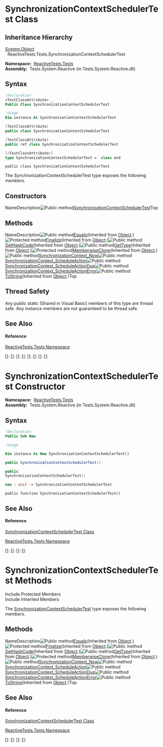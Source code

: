 # SynchronizationContextSchedulerTest Class

## Inheritance Hierarchy

[System.Object](https://msdn.microsoft.com/en-us/library/e5kfa45b)  
  ReactiveTests.Tests.SynchronizationContextSchedulerTest

**Namespace:**  [ReactiveTests.Tests](ReactiveTests.Tests\ReactiveTests.Tests.md)  
**Assembly:**  Tests.System.Reactive (in Tests.System.Reactive.dll)

## Syntax

```vb
'Declaration
<TestClassAttribute> _
Public Class SynchronizationContextSchedulerTest
```

```vb
'Usage
Dim instance As SynchronizationContextSchedulerTest
```

```csharp
[TestClassAttribute]
public class SynchronizationContextSchedulerTest
```

```c++
[TestClassAttribute]
public ref class SynchronizationContextSchedulerTest
```

```fsharp
[<TestClassAttribute>]
type SynchronizationContextSchedulerTest =  class end
```

```jscript
public class SynchronizationContextSchedulerTest
```

The SynchronizationContextSchedulerTest type exposes the following members.

## Constructors

NameDescription![Public method](images\Hh303103.pubmethod(en-us,VS.103).gif "Public method")[SynchronizationContextSchedulerTest](SynchronizationContextSchedulerTest\SynchronizationContextSchedulerTest.md)Top

## Methods

NameDescription![Public method](images\Hh303103.pubmethod(en-us,VS.103).gif "Public method")[Equals](https://msdn.microsoft.com/en-us/library/m:system.object.equals(system.object)(v=VS.103))(Inherited from [Object](https://msdn.microsoft.com/en-us/library/e5kfa45b).)![Protected method](images\Hh303103.protmethod(en-us,VS.103).gif "Protected method")[Finalize](https://msdn.microsoft.com/en-us/library/4k87zsw7)(Inherited from [Object](https://msdn.microsoft.com/en-us/library/e5kfa45b).)![Public method](images\Hh303103.pubmethod(en-us,VS.103).gif "Public method")[GetHashCode](https://msdn.microsoft.com/en-us/library/zdee4b3y)(Inherited from [Object](https://msdn.microsoft.com/en-us/library/e5kfa45b).)![Public method](images\Hh303103.pubmethod(en-us,VS.103).gif "Public method")[GetType](https://msdn.microsoft.com/en-us/library/dfwy45w9)(Inherited from [Object](https://msdn.microsoft.com/en-us/library/e5kfa45b).)![Protected method](images\Hh303103.protmethod(en-us,VS.103).gif "Protected method")[MemberwiseClone](https://msdn.microsoft.com/en-us/library/57ctke0a)(Inherited from [Object](https://msdn.microsoft.com/en-us/library/e5kfa45b).)![Public method](images\Hh303103.pubmethod(en-us,VS.103).gif "Public method")[SynchronizationContext\_Now](SynchronizationContext\SynchronizationContextSchedulerTest.SynchronizationContext_Now.md)![Public method](images\Hh303103.pubmethod(en-us,VS.103).gif "Public method")[SynchronizationContext\_ScheduleAction](SynchronizationContext\SynchronizationContextSchedulerTest.SynchronizationContext_ScheduleAction.md)![Public method](images\Hh303103.pubmethod(en-us,VS.103).gif "Public method")[SynchronizationContext\_ScheduleActionDue](SynchronizationContext\SynchronizationContextSchedulerTest.SynchronizationContext_ScheduleActionDue.md)![Public method](images\Hh303103.pubmethod(en-us,VS.103).gif "Public method")[SynchronizationContext\_ScheduleActionError](SynchronizationContext\SynchronizationContextSchedulerTest.SynchronizationContext_ScheduleActionError.md)![Public method](images\Hh303103.pubmethod(en-us,VS.103).gif "Public method")[ToString](https://msdn.microsoft.com/en-us/library/7bxwbwt2)(Inherited from [Object](https://msdn.microsoft.com/en-us/library/e5kfa45b).)Top

## Thread Safety

Any public static (Shared in Visual Basic) members of this type are thread safe. Any instance members are not guaranteed to be thread safe.

## See Also

#### Reference

[ReactiveTests.Tests Namespace](ReactiveTests.Tests\ReactiveTests.Tests.md)

[]: 
[]: 
[]: 
[]: 
[]: 
[]: 
[]: 
[]: 
# SynchronizationContextSchedulerTest Constructor

**Namespace:**  [ReactiveTests.Tests](ReactiveTests.Tests\ReactiveTests.Tests.md)  
**Assembly:**  Tests.System.Reactive (in Tests.System.Reactive.dll)

## Syntax

```vb
'Declaration
Public Sub New
```

```vb
'Usage

Dim instance As New SynchronizationContextSchedulerTest()
```

```csharp
public SynchronizationContextSchedulerTest()
```

```c++
public:
SynchronizationContextSchedulerTest()
```

```fsharp
new : unit -> SynchronizationContextSchedulerTest
```

```jscript
public function SynchronizationContextSchedulerTest()
```

## See Also

#### Reference

[SynchronizationContextSchedulerTest Class](SynchronizationContextSchedulerTest\SynchronizationContextSchedulerTest.md)

[ReactiveTests.Tests Namespace](ReactiveTests.Tests\ReactiveTests.Tests.md)

[]: 
[]: 
[]: 
[]: 
# SynchronizationContextSchedulerTest Methods

Include Protected Members  
Include Inherited Members

The [SynchronizationContextSchedulerTest](SynchronizationContextSchedulerTest\SynchronizationContextSchedulerTest.md) type exposes the following members.

## Methods

NameDescription![Public method](images\Hh303103.pubmethod(en-us,VS.103).gif "Public method")[Equals](https://msdn.microsoft.com/en-us/library/m:system.object.equals(system.object)(v=VS.103))(Inherited from [Object](https://msdn.microsoft.com/en-us/library/e5kfa45b).)![Protected method](images\Hh303103.protmethod(en-us,VS.103).gif "Protected method")[Finalize](https://msdn.microsoft.com/en-us/library/4k87zsw7)(Inherited from [Object](https://msdn.microsoft.com/en-us/library/e5kfa45b).)![Public method](images\Hh303103.pubmethod(en-us,VS.103).gif "Public method")[GetHashCode](https://msdn.microsoft.com/en-us/library/zdee4b3y)(Inherited from [Object](https://msdn.microsoft.com/en-us/library/e5kfa45b).)![Public method](images\Hh303103.pubmethod(en-us,VS.103).gif "Public method")[GetType](https://msdn.microsoft.com/en-us/library/dfwy45w9)(Inherited from [Object](https://msdn.microsoft.com/en-us/library/e5kfa45b).)![Protected method](images\Hh303103.protmethod(en-us,VS.103).gif "Protected method")[MemberwiseClone](https://msdn.microsoft.com/en-us/library/57ctke0a)(Inherited from [Object](https://msdn.microsoft.com/en-us/library/e5kfa45b).)![Public method](images\Hh303103.pubmethod(en-us,VS.103).gif "Public method")[SynchronizationContext\_Now](SynchronizationContext\SynchronizationContextSchedulerTest.SynchronizationContext_Now.md)![Public method](images\Hh303103.pubmethod(en-us,VS.103).gif "Public method")[SynchronizationContext\_ScheduleAction](SynchronizationContext\SynchronizationContextSchedulerTest.SynchronizationContext_ScheduleAction.md)![Public method](images\Hh303103.pubmethod(en-us,VS.103).gif "Public method")[SynchronizationContext\_ScheduleActionDue](SynchronizationContext\SynchronizationContextSchedulerTest.SynchronizationContext_ScheduleActionDue.md)![Public method](images\Hh303103.pubmethod(en-us,VS.103).gif "Public method")[SynchronizationContext\_ScheduleActionError](SynchronizationContext\SynchronizationContextSchedulerTest.SynchronizationContext_ScheduleActionError.md)![Public method](images\Hh303103.pubmethod(en-us,VS.103).gif "Public method")[ToString](https://msdn.microsoft.com/en-us/library/7bxwbwt2)(Inherited from [Object](https://msdn.microsoft.com/en-us/library/e5kfa45b).)Top

## See Also

#### Reference

[SynchronizationContextSchedulerTest Class](SynchronizationContextSchedulerTest\SynchronizationContextSchedulerTest.md)

[ReactiveTests.Tests Namespace](ReactiveTests.Tests\ReactiveTests.Tests.md)

[]: 
[]: 
[]: 
[]: 